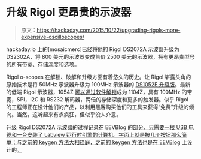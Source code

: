 # 升级 Rigol 更昂贵的示波器

> 原文：<https://hackaday.com/2015/10/22/upgrading-rigols-more-expensive-oscilloscopes/>

hackaday.io 上的[mosaicmerc]已经将他的 Rigol DS2072A 示波器升级为 DS2302A，将 800 美元的示波器变成售价 2500 美元的示波器，拥有更昂贵型号的所有带宽、存储深度和选项。

Rigol o-scopes 在解锁、破解和升级方面有着悠久的历史。让 Rigol 崭露头角的原始技术是将 50MHz 示波器升级为 100MHz 示波器的 [DS1052E 升级版](http://hackaday.com/2010/03/31/update-50mhz-to-100mhz-scope-conversion/)。最新的低端 Rigol 示波器，1054Z [可以通过软件解锁](http://hackaday.com/2014/11/12/how-to-get-50-more-zed-from-your-rigol-ds1054z/)成为 1104Z，具有 100MHz 的带宽，SPI，I2C 和 RS232 解码器，两倍的存储深度和更多的触发器。似乎 Rigol 的工程师正在设计他们的产品，以利用黑客购买他们的工具来获得“免费”升级的倾向。当然，这听起来有点疯狂，但似乎没人介意。

升级 Rigol DS2072A 示波器的过程记录在 EEVBlog 的[部分，只需要一根 USB 电缆和一台安装了 Labview 运行时引擎的计算机。字面上就是按几个按钮那么简单；与之前的 keygen 方法大相径庭，之前的 keygen 方法也是在 EEVBlog](http://www.eevblog.com/forum/testgear/sniffing-the-rigol's-internal-i2c-bus/msg551715/#msg551715) 上设计的[。](http://hackaday.com/2013/07/24/a-keygen-for-the-rigol-2000-series-scopes/)